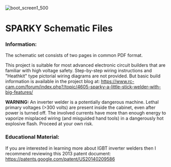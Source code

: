 ![boot_screen1_500](https://user-images.githubusercontent.com/10354989/67133271-e46eeb00-f1c0-11e9-92cb-bf2c53ea3150.jpg)
# SPARKY Schematic Files
### Information:
The schematic set consists of two pages in common PDF format.

This project is suitable for most advanced electronic circuit builders that are familiar with high voltage safety.
Step-by-step wiring instructions and "Heathkit" type pictorial wiring diagrams are not provided. But 
basic build information is available in the project blog at:
https://www.rc-cam.com/forum/index.php?/topic/4605-sparky-a-little-stick-welder-with-big-features/

**WARNING:** An inverter welder is a potentially dangerous machine. Lethal primary voltages (>300 volts) are present inside the cabinet, even after power is turned off. 
The involved currents have more than enough energy to vaporize misplaced wiring (and misguided hand tools) in a dangerously hot explosive flash.
Proceed at your own risk.

### Educational Material:
If you are interested in learning more about IGBT inverter welders then I recommend reviewing this 2013 patent document:
https://patents.google.com/patent/US20140209586
